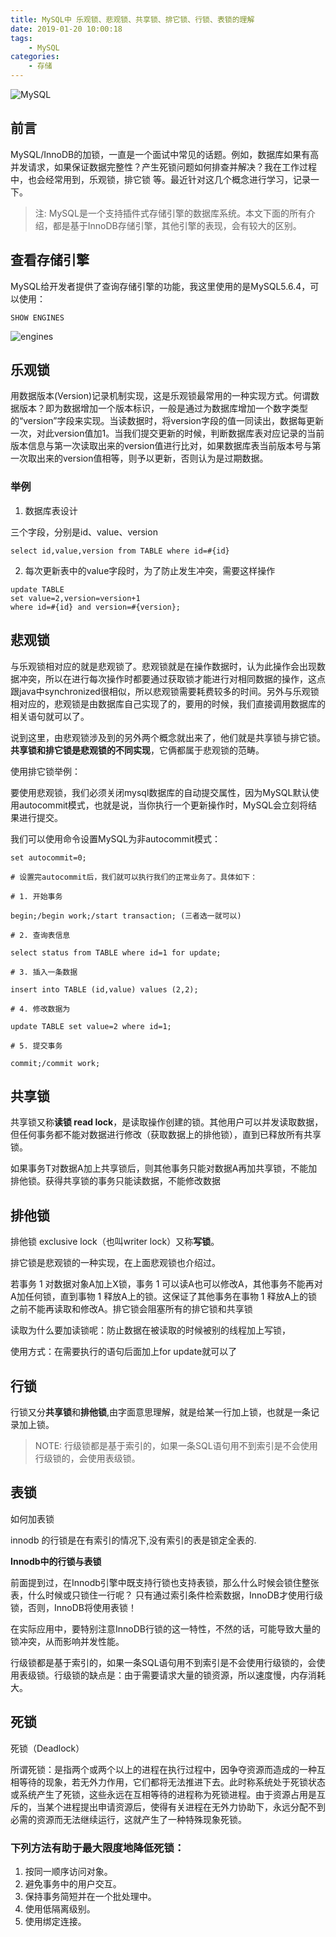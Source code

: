```yaml
---
title: MySQL中 乐观锁、悲观锁、共享锁、排它锁、行锁、表锁的理解
date: 2019-01-20 10:00:18
tags:
    - MySQL
categories:
    - 存储
---
```


![MySQL](./MySQL.jpeg)

## 前言

MySQL/InnoDB的加锁，一直是一个面试中常见的话题。例如，数据库如果有高并发请求，如果保证数据完整性？产生死锁问题如何排查并解决？我在工作过程中，也会经常用到，乐观锁，排它锁 等。最近针对这几个概念进行学习，记录一下。

> 注: MySQL是一个支持插件式存储引擎的数据库系统。本文下面的所有介绍，都是基于InnoDB存储引擎，其他引擎的表现，会有较大的区别。

## 查看存储引擎

MySQL给开发者提供了查询存储引擎的功能，我这里使用的是MySQL5.6.4，可以使用：

```
SHOW ENGINES
```

![engines](./Engines.jpeg)

## 乐观锁

用数据版本(Version)记录机制实现，这是乐观锁最常用的一种实现方式。何谓数据版本？即为数据增加一个版本标识，一般是通过为数据库增加一个数字类型的“version”字段来实现。当读数据时，将version字段的值一同读出，数据每更新一次，对此version值加1。当我们提交更新的时候，判断数据库表对应记录的当前版本信息与第一次读取出来的version值进行比对，如果数据库表当前版本号与第一次取出来的version值相等，则予以更新，否则认为是过期数据。

### 举例

1. 数据库表设计

三个字段，分别是id、value、version

```
select id,value,version from TABLE where id=#{id}
```

2. 每次更新表中的value字段时，为了防止发生冲突，需要这样操作

```
update TABLE
set value=2,version=version+1
where id=#{id} and version=#{version};
```

## 悲观锁

与乐观锁相对应的就是悲观锁了。悲观锁就是在操作数据时，认为此操作会出现数据冲突，所以在进行每次操作时都要通过获取锁才能进行对相同数据的操作，这点跟java中synchronized很相似，所以悲观锁需要耗费较多的时间。另外与乐观锁相对应的，悲观锁是由数据库自己实现了的，要用的时候，我们直接调用数据库的相关语句就可以了。

说到这里，由悲观锁涉及到的另外两个概念就出来了，他们就是共享锁与排它锁。**共享锁和排它锁是悲观锁的不同实现**，它俩都属于悲观锁的范畴。

使用排它锁举例：

要使用悲观锁，我们必须关闭mysql数据库的自动提交属性，因为MySQL默认使用autocommit模式，也就是说，当你执行一个更新操作时，MySQL会立刻将结果进行提交。

我们可以使用命令设置MySQL为非autocommit模式：

```
set autocommit=0;

# 设置完autocommit后，我们就可以执行我们的正常业务了。具体如下：

# 1. 开始事务

begin;/begin work;/start transaction; (三者选一就可以)

# 2. 查询表信息

select status from TABLE where id=1 for update;

# 3. 插入一条数据

insert into TABLE (id,value) values (2,2);

# 4. 修改数据为

update TABLE set value=2 where id=1;

# 5. 提交事务

commit;/commit work;
```

## 共享锁

共享锁又称**读锁 read lock**，是读取操作创建的锁。其他用户可以并发读取数据，但任何事务都不能对数据进行修改（获取数据上的排他锁），直到已释放所有共享锁。

如果事务T对数据A加上共享锁后，则其他事务只能对数据A再加共享锁，不能加排他锁。获得共享锁的事务只能读数据，不能修改数据

## 排他锁

排他锁 exclusive lock（也叫writer lock）又称**写锁**。

排它锁是悲观锁的一种实现，在上面悲观锁也介绍过。

若事务 1 对数据对象A加上X锁，事务 1 可以读A也可以修改A，其他事务不能再对A加任何锁，直到事物 1 释放A上的锁。这保证了其他事务在事物 1 释放A上的锁之前不能再读取和修改A。排它锁会阻塞所有的排它锁和共享锁

读取为什么要加读锁呢：防止数据在被读取的时候被别的线程加上写锁，

使用方式：在需要执行的语句后面加上for update就可以了

## 行锁

行锁又分**共享锁**和**排他锁**,由字面意思理解，就是给某一行加上锁，也就是一条记录加上锁。

> NOTE: 行级锁都是基于索引的，如果一条SQL语句用不到索引是不会使用行级锁的，会使用表级锁。

## 表锁

如何加表锁

innodb 的行锁是在有索引的情况下,没有索引的表是锁定全表的.

**Innodb中的行锁与表锁**

前面提到过，在Innodb引擎中既支持行锁也支持表锁，那么什么时候会锁住整张表，什么时候或只锁住一行呢？
只有通过索引条件检索数据，InnoDB才使用行级锁，否则，InnoDB将使用表锁！

在实际应用中，要特别注意InnoDB行锁的这一特性，不然的话，可能导致大量的锁冲突，从而影响并发性能。

行级锁都是基于索引的，如果一条SQL语句用不到索引是不会使用行级锁的，会使用表级锁。行级锁的缺点是：由于需要请求大量的锁资源，所以速度慢，内存消耗大。

## 死锁

死锁（Deadlock） 

所谓死锁：是指两个或两个以上的进程在执行过程中，因争夺资源而造成的一种互相等待的现象，若无外力作用，它们都将无法推进下去。此时称系统处于死锁状态或系统产生了死锁，这些永远在互相等待的进程称为死锁进程。由于资源占用是互斥的，当某个进程提出申请资源后，使得有关进程在无外力协助下，永远分配不到必需的资源而无法继续运行，这就产生了一种特殊现象死锁。


### 下列方法有助于最大限度地降低死锁：

1. 按同一顺序访问对象。
2. 避免事务中的用户交互。
3. 保持事务简短并在一个批处理中。
4. 使用低隔离级别。
5. 使用绑定连接。
